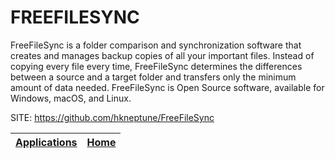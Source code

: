 # FREEFILESYNC

 FreeFileSync is a folder comparison and synchronization software that  creates and manages backup copies of all your important files. Instead  of copying every file every time, FreeFileSync determines the differences  between a source and a target folder and transfers only the minimum  amount of data needed. FreeFileSync is Open Source software, available  for Windows, macOS, and Linux.

 SITE: https://github.com/hkneptune/FreeFileSync

 | [Applications](https://portable-linux-apps.github.io/apps.html) | [Home](https://portable-linux-apps.github.io)
 | --- | --- |
